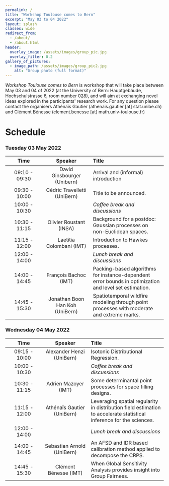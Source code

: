 ```yaml
---
permalink: /
title: "Workshop Toulouse comes to Bern"
excerpt: "May 03 to 04 2022"
layout: splash
classes: wide
redirect_from: 
  - /about/
  - /about.html
header:
  overlay_image: /assets/images/group_pic.jpg
  overlay_filter: 0.2
gallery_of_pictures:
  - image_path: /assets/images/group_pic2.jpg
    alt: "Group photo (full format)"
---
```


*Workshop Toulouse comes to Bern* is workshop that will take place between May 03 and 04 of 2022 (at the University of Bern: Hauptgebäude, Hochschulstrasse 6, room number 028), and will aim at exchanging novel ideas explored in the participants' research work. For any question please contact the organisers Athénaïs Gautier (athenais.gautier [at] stat.unibe.ch) and Clément Bénesse (clement.benesse [at] math.univ-toulouse.fr)

# Schedule 

### Tuesday 03 May 2022

| &nbsp;&nbsp;&nbsp;&nbsp;&nbsp;&nbsp;&nbsp;Time&nbsp;&nbsp;&nbsp;&nbsp;&nbsp;&nbsp;&nbsp; | &nbsp;&nbsp;&nbsp;&nbsp;&nbsp;&nbsp;Speaker&nbsp;&nbsp;&nbsp;&nbsp;&nbsp;&nbsp; | Title |  
|:-----------:|:-------------:|:-------------------|  
| 09:10 - 09:30 |  David Ginsbourger (Unibern) | Arrival and (informal) introduction |  
| 09:30 - 10:00 |  Cédric Travelletti (UniBern) | Title to be announced. |  
| 10:00 - 10:30 |  | *Coffee break and discussions* | 
| 10:30 - 11:15 | Olivier Roustant (INSA) |  Background for a postdoc: Gaussian processes on non-Euclidean spaces. | 
| 11:15 - 12:00 | Laetitia Colombani (IMT) | Introduction to Hawkes processes.|  
| 12:00 - 14:00 |  | *Lunch break and discussions* |  
| 14:00 - 14:45 | François Bachoc (IMT) | Packing-based algorithms for instance-dependent error bounds in optimization and level set estimation. |  
| 14:45 - 15:30 | Jonathan Boon Han Koh (UniBern)   | Spatiotemporal wildfire modeling through point processes with moderate and extreme marks. |  

### Wednesday 04 May 2022
  
| &nbsp;&nbsp;&nbsp;&nbsp;&nbsp;&nbsp;&nbsp;Time&nbsp;&nbsp;&nbsp;&nbsp;&nbsp;&nbsp;&nbsp; | &nbsp;&nbsp;&nbsp;&nbsp;&nbsp;&nbsp;Speaker&nbsp;&nbsp;&nbsp;&nbsp;&nbsp;&nbsp; | Title |  
|:-----------:|:-------------:|:-------------------|  
| 09:15 - 10:00 |Alexander Henzi (UniBern) | Isotonic Distributional Regression. |  
| 10:00 - 10:30 |  | *Coffee break and discussions* | 
| 10:30 - 11:15 | Adrien Mazoyer (IMT) | Some determinantal point processes for space filling designs. |
| 11:15 - 12:00 | Athénaïs Gautier (UniBern) |  Leveraging spatial regularity in distribution field estimation to accelerate statistical inference for the sciences. |  
| 12:00 - 14:00 |  | *Lunch break and discussions* |  
| 14:00 - 14:45 |  Sebastian Arnold (UniBern) |  An AFSD and IDR based calibration method applied to decompose the CRPS. |  
| 14:45 - 15:30 |  Clément Bénesse (IMT) | When Global Sensitivity Analysis provides insight into Group Fairness. |  

